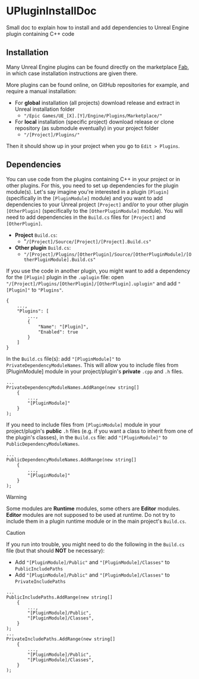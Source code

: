 # UPluginInstallDoc
Small doc to explain how to install and add dependencies to Unreal Engine plugin containing C++ code

## Installation

Many Unreal Engine plugins can be found directly on the marketplace [Fab](https://www.fab.com/), in which case installation instructions are given there.

More plugins can be found online, on GitHub repositories for example, and require a manual installation:
- For __global__ installation (all projects) download release and extract in Unreal installation folder
    - `"/Epic Games/UE_[X].[Y]/Engine/Plugins/Marketplace/"`
- For __local__ installation (specific project) download release or clone repository (as submodule eventually) in your project folder
    - `"/[Project]/Plugins/"`

Then it should show up in your project when you go to `Edit > Plugins`.

## Dependencies

You can use code from the plugins containing C++ in your project or in other plugins. For this, you need to set up dependencies for the plugin module(s). Let's say imagine you're interested in a plugin `[Plugin]` (specifically in the `[PluginModule]` module) and you want to add dependencies to your Unreal project `[Project]` and/or to your other plugin `[OtherPlugin]` (specifically to the `[OtherPluginModule]` module). You will need to add dependencies in the `Build.cs` files for `[Project]` and `[OtherPlugin]`.

- __Project__ `Build.cs`:
    - "`/[Project]/Source/[Project]/[Project].Build.cs"`
- __Other plugin__ `Build.cs`:
    - `"/[Project]/Plugins/[OtherPlugin]/Source/[OtherPluginModule]/[OtherPluginModule].Build.cs"`

If you use the code in another plugin, you might want to add a dependency for the `[Plugin]` plugin in the `.uplugin` file: open `"/[Project]/Plugins/[OtherPlugin]/[OtherPlugin].uplugin"` and add `"[Plugin]"` to `"Plugins"`.
```
{
    ..., 
    "Plugins": [
        ..., 
        {
            "Name": "[Plugin]", 
            "Enabled": true
        }
    ]
}
```

In the `Build.cs` file(s): add `"[PluginModule]"` to `PrivateDependencyModuleNames`. This will allow you to include files from [PluginModule] module in your project/plugin's __private__ `.cpp` and `.h` files.
```
...
PrivateDependencyModuleNames.AddRange(new string[]
    {
        ...,
        "[PluginModule]"
    }
);
```

If you need to include files from `[PluginModule]` module in your project/plugin's __public__ `.h` files (e.g. if you want a class to inherit from one of the plugin's classes), in the `Build.cs` file: add `"[PluginModule]"` to `PublicDependencyModuleNames`.
```
...
PublicDependencyModuleNames.AddRange(new string[]
    {
        ...,
        "[PluginModule]"
    }
);
```

> [!WARNING]
> Some modules are __Runtime__ modules, some others are __Editor__ modules. __Editor__ modules are not supposed to be used at runtime. Do not try to include them in a plugin runtime module or in the main project's `Build.cs`.

> [!CAUTION]
> If you run into trouble, you might need to do the following in the `Build.cs` file (but that should __NOT__ be necessary):
> - Add `"[PluginModule]/Public"` and `"[PluginModule]/Classes"` to `PublicIncludePaths`
> - Add `"[PluginModule]/Public"` and `"[PluginModule]/Classes"` to `PrivateIncludePaths`
```
...
PublicIncludePaths.AddRange(new string[]
    {
        ...,
        "[PluginModule]/Public",
        "[PluginModule]/Classes",
    }
);
...
PrivateIncludePaths.AddRange(new string[]
    {
        ...,
        "[PluginModule]/Public",
        "[PluginModule]/Classes",
    }
);
```
